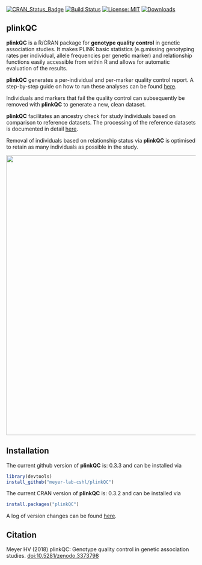 
[![CRAN\_Status\_Badge](http://www.r-pkg.org/badges/version/plinkQC)](https://cran.r-project.org/package=plinkQC)
[![Build
Status](https://travis-ci.org/meyer-lab-cshl/plinkQC.svg?branch=master)](https://travis-ci.org/meyer-lab-cshl/plinkQC)
[![License:
MIT](https://img.shields.io/badge/License-MIT-yellow.svg)](https://opensource.org/licenses/MIT)
[![Downloads](http://cranlogs.r-pkg.org/badges/grand-total/plinkQC?color=blue)](https://cran.r-project.org/package=plinkQC)

## <i class="fa fa-map" aria-hidden="true"></i> plinkQC

**plinkQC** is a R/CRAN package for **genotype quality control** in
genetic association studies. It makes PLINK basic statistics
(e.g.missing genotyping rates per individual, allele frequencies per
genetic marker) and relationship functions easily accessible from within
R and allows for automatic evaluation of the results.

**plinkQC** generates a per-individual and per-marker quality control
report. A step-by-step guide on how to run these analyses can be found
[here](https://meyer-lab-cshl.github.io/plinkQC/articles/plinkQC.html).

Individuals and markers that fail the quality control can subsequently
be removed with **plinkQC** to generate a new, clean dataset.

**plinkQC** facilitates an ancestry check for study individuals based on
comparison to reference datasets. The processing of the reference
datasets is documented in detail
[here](https://meyer-lab-cshl.github.io/plinkQC/articles/AncestryCheck.html).

Removal of individuals based on relationship status via **plinkQC** is
optimised to retain as many individuals as possible in the study.

<img src="qc.png" width="744" />

## <i class="fa fa-rocket" aria-hidden="true"></i> Installation

The current github version of **plinkQC** is: 0.3.3 and can be installed
via

``` r
library(devtools)
install_github("meyer-lab-cshl/plinkQC")
```

The current CRAN version of **plinkQC** is: 0.3.2 and can be installed
via

``` r
install.packages("plinkQC")
```

A log of version changes can be found [here](news/index.html).

## <i class="fa fa-pencil" aria-hidden="true"></i> Citation

Meyer HV (2018) plinkQC: Genotype quality control in genetic association
studies. <doi:10.5281/zenodo.3373798>
